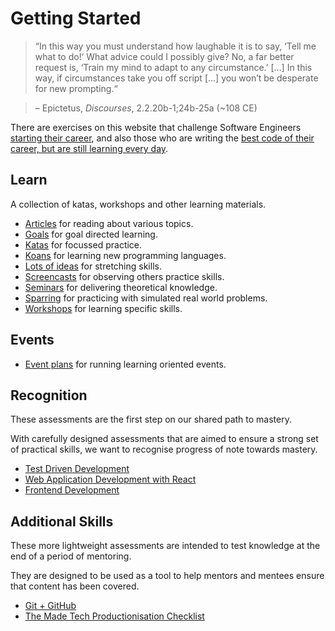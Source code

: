 # Getting Started

> “In this way you must understand how laughable it is to say, ‘Tell me what to do!’
> What advice could I possibly give?
> No, a far better request is,
> ‘Train my mind to adapt to any circumstance.’ […]
> In this way, if circumstances take you off script […]
> you won’t be desperate for new prompting.“

> – Epictetus, _Discourses_, 2.2.20b-1;24b-25a (~108 CE)

There are exercises on this website that challenge Software Engineers [starting their career](https://www.madetech.com/careers/academy), and also those who are writing the [best code of their career, but are still learning every day](https://www.madetech.com/careers/lead-engineer).

## Learn

A collection of katas, workshops and other learning materials.

* [Articles](./articles) for reading about various topics.
* [Goals](./goals) for goal directed learning.
* [Katas](./katas) for focussed practice.
* [Koans](./koans) for learning new programming languages.
* [Lots of ideas](./ideas) for stretching skills.
* [Screencasts](./screencasts) for observing others practice skills.
* [Seminars](./seminars) for delivering theoretical knowledge.
* [Sparring](./sparring) for practicing with simulated real world problems.
* [Workshops](./workshops) for learning specific skills.

## Events

* [Event plans](./event-plans) for running learning oriented events.

## Recognition

These assessments are the first step on our shared path to mastery.

With carefully designed assessments that are aimed to ensure a strong set of practical skills, we want to recognise progress of note towards mastery.

* [Test Driven Development](./core-skills/tdd/README.md)
* [Web Application Development with React](./core-skills/web-application-development-with-react/README.md)
* [Frontend Development](./core-skills/frontend-web-development/)

## Additional Skills

These more lightweight assessments are intended to test knowledge at the end of a period of mentoring.

They are designed to be used as a tool to help mentors and mentees ensure that content has been covered.

* [Git + GitHub](./additional-skills/git)
* [The Made Tech Productionisation Checklist](https://github.com/madetech/productionisation/blob/master/README.md)
